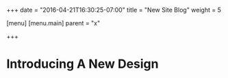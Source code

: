 +++
date = "2016-04-21T16:30:25-07:00"
title = "New Site Blog"
weight = 5

[menu]
  [menu.main]
    parent = "x"

+++

# Introducing A New Design
